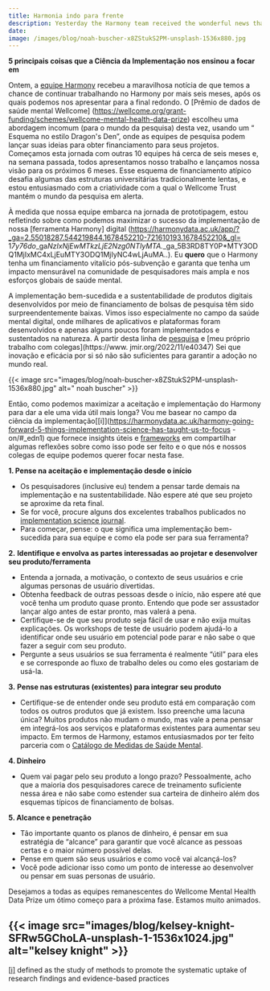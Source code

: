 ```yaml
---
title: Harmonia indo para frente
description: Yesterday the Harmony team received the wonderful news that we are given the chance to continue working on Harmony for another six months, after which we c...
date:
image: /images/blog/noah-buscher-x8ZStukS2PM-unsplash-1536x880.jpg
---
```


**5 principais coisas que a Ciência da Implementação nos ensinou** **a focar em**

Ontem, a [equipe Harmony](https://harmonydata.ac.uk/team/) recebeu a maravilhosa notícia de que temos a chance de continuar trabalhando no Harmony por mais seis meses, após os quais podemos nos apresentar para a final redondo. O [Prêmio de dados de saúde mental Wellcome] (https://wellcome.org/grant-funding/schemes/wellcome-mental-health-data-prize) escolheu uma abordagem incomum (para o mundo da pesquisa) desta vez, usando um “ Esquema no estilo Dragon's Den”, onde as equipes de pesquisa podem lançar suas ideias para obter financiamento para seus projetos. Começamos esta jornada com outras 10 equipes há cerca de seis meses e, na semana passada, todos apresentamos nosso trabalho e lançamos nossa visão para os próximos 6 meses. Esse esquema de financiamento atípico desafia algumas das estruturas universitárias tradicionalmente lentas, e estou entusiasmado com a criatividade com a qual o Wellcome Trust mantém o mundo da pesquisa em alerta.

À medida que nossa equipe embarca na jornada de prototipagem, estou refletindo sobre como podemos maximizar o sucesso da implementação de nossa [ferramenta Harmony] digital (https://harmonydata.ac.uk/app/?_ga=2.55018287.544219844.1678452210-721610193.1678452210&_gl= 1*7y76do*_ga*NzIxNjEwMTkzLjE2Nzg0NTIyMTA.*_ga_5B3RD8TY0P*MTY3ODQ1MjIxMC4xLjEuMTY3ODQ1MjIyNC4wLjAuMA..). Eu **quero** que o Harmony tenha um financiamento vitalício pós-subvenção e garanta que tenha um impacto mensurável na comunidade de pesquisadores mais ampla e nos esforços globais de saúde mental.

A implementação bem-sucedida e a sustentabilidade de produtos digitais desenvolvidos por meio de financiamento de bolsas de pesquisa têm sido surpreendentemente baixas. Vimos isso especialmente no campo da saúde mental digital, onde milhares de aplicativos e plataformas foram desenvolvidos e apenas alguns poucos foram implementados e sustentados na natureza. A partir desta linha de [pesquisa](https://www.psychiatrist.com/jcp/psychiatry/implementing-digital-mental-health-interventions/#ref16) e [meu próprio trabalho com colegas](https://www. jmir.org/2022/11/e40347) Sei que inovação e eficácia por si só não são suficientes para garantir a adoção no mundo real.

{{< image src="images/blog/noah-buscher-x8ZStukS2PM-unsplash-1536x880.jpg" alt=" noah buscher" >}}

Então, como podemos maximizar a aceitação e implementação do Harmony para dar a ele uma vida útil mais longa? Vou me basear no campo da ciência da implementação[[i\]](https://harmonydata.ac.uk/harmony-going-forward-5-things-implementation-science-has-taught-us-to-focus -on/#_edn1) que fornece insights úteis e [frameworks](https://implementationscience.biomedcentral.com/articles/10.1186/1748-5908-8-139#Abs1) em compartilhar algumas reflexões sobre como isso pode ser feito e o que nós e nossos colegas de equipe podemos querer focar nesta fase.

**1. Pense na aceitação e implementação desde o início**

- Os pesquisadores (inclusive eu) tendem a pensar tarde demais na implementação e na sustentabilidade. Não espere até que seu projeto se aproxime da reta final.
- Se for você, procure alguns dos excelentes trabalhos publicados no [implementation science journal](https://implementationscience.biomedcentral.com/articles/10.1186/1748-5908-1-1#additional-information).
- Para começar, pense: o que significa uma implementação bem-sucedida para sua equipe e como ela pode ser para sua ferramenta?

**2.** **Identifique e envolva as partes interessadas ao projetar e desenvolver seu produto/ferramenta**

- Entenda a jornada, a motivação, o contexto de seus usuários e crie algumas personas de usuário divertidas.
- Obtenha feedback de outras pessoas desde o início, não espere até que você tenha um produto quase pronto. Entendo que pode ser assustador lançar algo antes de estar pronto, mas valerá a pena.
- Certifique-se de que seu produto seja fácil de usar e não exija muitas explicações. Os workshops de teste de usuário podem ajudá-lo a identificar onde seu usuário em potencial pode parar e não sabe o que fazer a seguir com seu produto.
- Pergunte a seus usuários se sua ferramenta é realmente “útil” para eles e se corresponde ao fluxo de trabalho deles ou como eles gostariam de usá-la.

**3.** **Pense nas estruturas (existentes) para integrar seu produto**

- Certifique-se de entender onde seu produto está em comparação com todos os outros produtos que já existem. Isso preenche uma lacuna única? Muitos produtos não mudam o mundo, mas vale a pena pensar em integrá-los aos serviços e plataformas existentes para aumentar seu impacto. Em termos de Harmony, estamos entusiasmados por ter feito parceria com o [Catálogo de Medidas de Saúde Mental](https://www.cataloguementalhealth.ac.uk/).

**4. Dinheiro**

- Quem vai pagar pelo seu produto a longo prazo? Pessoalmente, acho que a maioria dos pesquisadores carece de treinamento suficiente nessa área e não sabe como estender sua carteira de dinheiro além dos esquemas típicos de financiamento de bolsas.

**5. Alcance e penetração**

- Tão importante quanto os planos de dinheiro, é pensar em sua estratégia de “alcance” para garantir que você alcance as pessoas certas e o maior número possível delas.
- Pense em quem são seus usuários e como você vai alcançá-los?
- Você pode adicionar isso como um ponto de interesse ao desenvolver ou pensar em suas personas de usuário.



Desejamos a todas as equipes remanescentes do Wellcome Mental Health Data Prize um ótimo começo para a próxima fase. Estamos muito animados.

{{< image src="images/blog/kelsey-knight-SFRw5GChoLA-unsplash-1-1536x1024.jpg" alt="kelsey knight" >}}
------

[[i\]](https://harmonydata.ac.uk/harmony-going-forward-5-things-implementation-science-has-taught-us-to-focus-on/#_ednref1) defined as the study of methods to promote the systematic uptake of research findings and evidence-based practices

